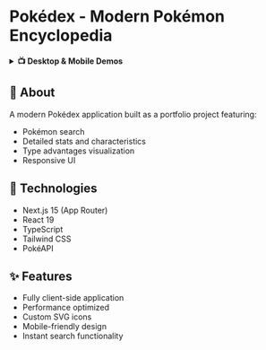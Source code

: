 # Pokédex - Modern Pokémon Encyclopedia

<details>
<summary><b>📺 Desktop & Mobile Demos</b></summary>

#### 🖥 Desktop Experience
https://github.com/user-attachments/assets/13cf8b02-839e-4189-9acf-c3125a5cdf65

#### 📱 Mobile Experience
https://github.com/user-attachments/assets/a29c35d6-5336-4991-924b-ebad224bd2c7
</details>

## 🚀 About

A modern Pokédex application built as a portfolio project featuring:

- Pokémon search
- Detailed stats and characteristics
- Type advantages visualization
- Responsive UI

## 🔧 Technologies

- Next.js 15 (App Router)
- React 19
- TypeScript
- Tailwind CSS
- PokéAPI

## ✨ Features

- Fully client-side application
- Performance optimized
- Custom SVG icons
- Mobile-friendly design
- Instant search functionality
